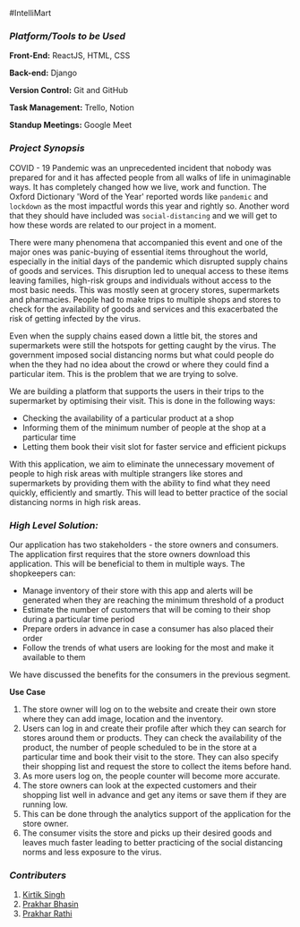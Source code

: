 #IntelliMart



### ***Platform/Tools to be Used***

**Front-End:** ReactJS, HTML, CSS

**Back-end:** Django

**Version Control:** Git and GitHub 

**Task Management:** Trello, Notion

**Standup Meetings:** Google Meet

### ***Project Synopsis***

COVID - 19 Pandemic was an unprecedented incident that nobody was prepared for and it has affected people from all walks of life in unimaginable ways. It has completely changed how we live, work and function. The Oxford Dictionary 'Word of the Year' reported words like `pandemic` and `lockdown` as the most impactful words this year and rightly so. Another word that they should have included was `social-distancing` and we will get to how these words are related to our project in a moment. 

There were many phenomena that accompanied this event and one of the major ones was panic-buying of essential items throughout the world, especially in the initial days of the pandemic which disrupted supply chains of goods and services. This disruption led to unequal access to these items leaving families, high-risk groups and individuals without access to the most basic needs. This was mostly seen at grocery stores, supermarkets and pharmacies. People had to make trips to multiple shops and stores to check for the availability of goods and services and this exacerbated the risk of getting infected by the virus.  

Even when the supply chains eased down a little bit, the stores and supermarkets were still the hotspots for getting caught by the virus. The government imposed social distancing norms but what could people do when the they had no idea about the crowd or where they could find a particular item. This is the problem that we are trying to solve. 

We are building a platform that supports the users in their trips to the supermarket by optimising their visit. This is done in the following ways:

- Checking the availability of a particular product at a shop
- Informing them of the minimum number of people at the shop at a particular time
- Letting them book their visit slot for faster service and efficient pickups

With this application, we aim to eliminate the unnecessary movement of people to high risk areas with multiple strangers like stores and supermarkets by providing them with the ability to find what they need quickly, efficiently and smartly. This will lead to better practice of the social distancing norms in high risk areas. 

### ***High Level Solution:***

Our application has two stakeholders - the store owners and consumers. The application first requires that the store owners download this application. This will be beneficial to them in multiple ways. The shopkeepers can:

- Manage inventory of their store with this app and alerts will be generated when they are reaching the minimum threshold of a product
- Estimate the number of customers that will be coming to their shop during a particular time period
- Prepare orders in advance in case a consumer has also placed their order
- Follow the trends of what users are looking for the most and make it available to them

We have discussed the benefits for the consumers in the previous segment. 

**Use Case**

1. The store owner will log on to the website and create their own store where they can add image, location and the inventory. 
2. Users can log in and create their profile after which they can search for stores around them or products. They can check the availability of the product, the number of people scheduled to be in the store at a particular time and book their visit to the store. They can also specify their shopping list and request the store to collect the items before hand.
3. As more users log on, the people counter will become more accurate. 
4. The store owners can look at the expected customers and their shopping list well in advance and get any items or save them if they are running low. 
5. This can be done through the analytics support of the application for the store owner. 
6. The consumer visits the store and picks up their desired goods and leaves much faster leading to better practicing of the social distancing norms and less exposure to the virus.   

### ***Contributers***

1. [Kirtik Singh](https://github.com/kirtiksingh) 
2. [Prakhar Bhasin](https://github.com/prkhrbhsn)
3. [Prakhar Rathi](https://github.com/prakharrathi25)

